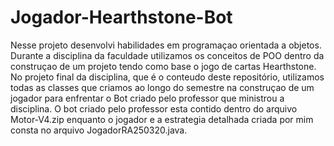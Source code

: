 # Jogador-Hearthstone-Bot

Nesse projeto desenvolvi habilidades em programaçao orientada a objetos. Durante a disciplina da faculdade utilizamos os conceitos de POO dentro da construçao de um projeto tendo como base o jogo de cartas Hearthstone. No projeto final da disciplina, que é o conteudo deste repositório, utilizamos todas as classes que criamos ao longo do semestre na construçao de um jogador para enfrentar o Bot criado pelo professor que ministrou a disciplina. O bot criado pelo professor esta contido dentro do arquivo Motor-V4.zip enquanto o jogador e a estrategia detalhada criada por mim consta no arquivo JogadorRA250320.java.
